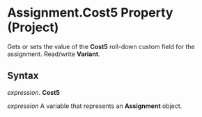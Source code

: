 
# Assignment.Cost5 Property (Project)

Gets or sets the value of the  **Cost5** roll-down custom field for the assignment. Read/write **Variant**.


## Syntax

 _expression_. **Cost5**

 _expression_ A variable that represents an **Assignment** object.

